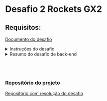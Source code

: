 
# Desafio 2 Rockets GX2

## Requisitos:

[Documento do desafio](/Conteudo_rockets/Desafio2/arq/PDF/Desafio%20Rockets%20II.pdf) <br>


<details>
  <summary>Instruções do desafio</summary>
  
  # Desafios Técnicos Rocket II - Rocket Talents

## Trilha Liferay

### Instruções Gerais:

- O desafio será aberto ao final da call do dia **20/08/2024** e a entrega será no dia **16/09/2024**, até **23h59**.
- Durante esse período, dúvidas pontuais podem ser tiradas via Chat da Google no grupo com os padrinhos.
- O desafio consiste em:
    1. Realizar os exercícios, registrar no GitHub e enviar o link para avaliação.
    2. Apresentar o que foi feito para o Comitê de Padrinhos (Data a Marcar).
- A apresentação deve abranger todos os tópicos requeridos.
- **Importante**: O cumprimento do prazo (16/09/2024) faz parte da avaliação, e eventuais intercorrências devem ser avisadas com antecedência.

### Instruções do Desafio:

- Envie o link do Git contendo os tópicos solicitados e apresente em reunião com duração máxima de **15 minutos**.
- Certifique-se de demonstrar e explicar os conceitos de forma clara e concisa.
- A avaliação será baseada na:
    - Qualidade dos códigos.
    - Clareza da explicação.
    - Precisão das informações.
    - Demonstração prática dos conceitos.

### Preparação para a Apresentação:

- Certifique-se de ter uma boa conexão de internet, câmera e iluminação adequada.
- Esta avaliação testará seu **conhecimento prático** do Liferay, **qualidade de código** e **habilidade de comunicação**.

---

## Front-end:

### Desafio: Intranet

### Objetivo:

Criar um **dashboard personalizado** que mostre informações relevantes para os usuários.



### 1 - Dashboard Personalizado

**Objetivo**: Criar um dashboard personalizável com diferentes tipos de layouts, onde os usuários possam inserir componentes desejados através de uma interface de "Drag and Drop".

**Detalhes**:

- **Tipos de Layout**: 4 tipos de Grid Layout, onde os componentes podem ser arranjados em linhas e colunas.
- **Drag and Drop**: Permitir que os usuários possam adicionar, mover e remover componentes.
- **Componentes Adaptáveis**: Implementar estilos coerentes com o layout escolhido e opção de "collapse" dos componentes.
- **Estilização**: Utilizar **CSS**, **SASS** e **Bootstrap 4**. Implementar temas (claro/escuro) para melhorar a experiência do usuário.

### 2 - Componente Tarefas Pendentes

**Objetivo**: Criar uma seção de tarefas pendentes integrada com o backend para exibir e gerenciar tarefas.

**Detalhes**:

- **Visual**:
    - Lista de tarefas com diferentes estados: pendente, em progresso, concluída.
    - Filtros por status, data de vencimento, prioridade, etc.
    - Marcar tarefas como concluídas ou editar detalhes.
    - Design responsivo e intuitivo (Bootstrap/Material UI).
- **Integração com o Backend**:
    - Utilizar a API do backend para obter, criar, atualizar e deletar tarefas.
    - Assegurar que as tarefas exibidas pertençam ao usuário logado.
    - Manter sincronização entre frontend e backend.
- **Estilização**: Utilizar **CSS**, **SASS**, **Bootstrap 4** para estilizar os componentes.

### 3 - Componente Dados de Cotação

**Objetivo**: Criar um componente estilizado que exiba dados de uma **API de cotação** integrada com o backend.

**Detalhes**:

- **Obtenção de Dados**: Realizar requisições a uma API de cotação (ex.: API de câmbio da Open Exchange Rates) para obter dados em tempo real.
- **Tratamento de Erros**: Implementar tratamento de falhas nas requisições.
- **Visualização dos Dados**: Exibir dados de forma clara, utilizando gráficos e tabelas.
- **Estilização**: Utilizar **CSS**, **SASS**, **Bootstrap 4**.

---

## Back-end:

### 1 - Integração com API de Cotação de Dólar

**Passo a Passo**:

1. **Escolher a API de Cotação de Dólar**:
    - Exemplos: Open Exchange Rates, CurrencyLayer, Alpha Vantage.
2. **Obter as Credenciais da API**:
    - Criar uma conta e obter a **API key**.
3. **Criar um Módulo no Liferay**:
    - No terminal, vá até o diretório do workspace e crie um novo módulo:
        
        ```bash
        blade create -t mvc-portlet -p com.example.currencyconverter -c CurrencyConverterPortlet currency-converter
        ```
        
4. **Configurar Dependências**:
    - Adicione ao arquivo `build.gradle`:
        
        ```xml
        dependencies {
            compileOnly group: "org.apache.httpcomponents", name: "httpclient", version: "4.5.13"
        }
        ```
        
5. **Fazer a Chamada à API**:
    - Criar a classe `CurrencyConverterPortlet.java` e desenvolver o código para fazer a requisição GET à API.
6. **Exibir a Cotação no JSP**:
    - No arquivo `view.jsp`, exiba a cotação do dólar.

---

### 2 - Desenvolver um CRUD de Tarefas Pendentes com Service Builder

**Passo a Passo**:

1. **Criar o Módulo de Serviço**:
    
    ```bash
    blade create -t service-builder -p com.example.task -c Task task-service
    ```
    
2. **Definir o Modelo no `service.xml`**:
    - Modifique o arquivo `service.xml`:
        
        ```xml
        <?xml version="1.0" encoding="UTF-8"?>
        <!DOCTYPE service-builder PUBLIC "-//Liferay//DTD Service Builder 7.4.0//EN" "http://www.liferay.com/dtd/liferay-service-builder_7_4_0.dtd">
        <service-builder package-path="com.example.task">
            <namespace>Task</namespace>
            <entity name="Task" local-service="true" remote-service="false">
                <column name="taskId" type="long" primary="true" />
                <column name="title" type="String" />
                <column name="description" type="String" />
                <column name="dueDate" type="Date" />
                <column name="completed" type="boolean" />
                <order by="dueDate ASC" />
            </entity>
        </service-builder>
        ```
        
3. **Gerar o Código com o Service Builder**:
    
    ```bash
    ./gradlew buildService
    ```
    
4. **Implementar o Portlet MVC**:
    - Criar o portlet:
        
        ```bash
        blade create -t mvc-portlet -p com.example.task -c TaskPortlet task-web
        ```
        
    - Configurar dependências no `build.gradle`:
        
        ```xml
        dependencies {
            compileOnly project(":modules:task-service")
        }
        ```
        
    - Implementar a lógica no arquivo `TaskPortlet.java`.
5. **Criar a Interface JSP**:
    - No arquivo `view.jsp`, exiba as tarefas e crie um formulário para novas tarefas.
6. **Empacotar e Implantar**:
    
    ```bash
    ./gradlew build
    ```
    

### Resumo:

1. Defina a entidade Task com o **Service Builder**.
2. Gere o código de serviços.
3. Implemente um **Portlet MVC** para gerenciar as tarefas.
4. Crie a interface **JSP** para permitir a criação e listagem de tarefas.
5. **Empacote** e teste os módulos no Liferay.



</details>

<details>
  <summary>Resumo do desafio de back-end</summary>

   ### 1. Integração com API de Cotação de Dólar
   O objetivo deste desafio é criar uma integração no Liferay que consuma uma API externa de cotação de dólar e exiba a informação em uma interface JSP. A abordagem envolve:

   * Escolher uma API de cotação (ex: CurrencyLayer).
   * Obter as credenciais (chave de API) da API escolhida.
   * Criar um módulo no Liferay (um portlet MVC) para gerenciar a integração.
   * Configurar dependências no projeto para permitir chamadas HTTP.
   * Implementar a chamada à API dentro de um portlet, e exibir a cotação do dólar em uma página JSP.

  <br>

   ### 2. Desenvolver um CRUD de Tarefas Pendentes com Service Builder
   O objetivo deste desafio é desenvolver um sistema de gerenciamento de tarefas no Liferay usando o Service Builder, que permite a criação e manipulação de entidades persistentes. A abordagem envolve:

   * Criar um módulo de serviço no Liferay para definir a entidade Task (Tarefa).
   * Definir o modelo da entidade no arquivo service.xml, especificando seus atributos (ex: título, descrição, data de * vencimento).
   * Gerar automaticamente o código de persistência e serviços usando o Service Builder.
   * Criar um portlet MVC para gerenciar as tarefas (inclusão, listagem, e edição).
   * Desenvolver a interface em JSP para permitir a interação com as tarefas e exibir a lista de tarefas pendentes.
   * Empacotar e implantar os módulos no Liferay para testar o sistema.

</details>

<br>
<br>

<br>

### Repositório do projeto

[Repositório com resolução do desafio](./GX2%20Rockets%20-%20Liferay%20Community%20Edition%20Portal%207.4.3.120%20CE%20GA120/)
